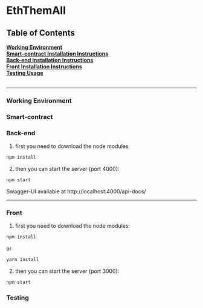 # EthThemAll


## Table of Contents
**[Working Environment](#Working-environment)**<br>
**[Smart-contract Installation Instructions](#Smart-contract)**<br>
**[Back-end Installation Instructions](#Back-end)**<br>
**[Front Installation Instructions](#Front)**<br>
**[Testing Usage](#Testing)**<br>
<br>

---

### Working Environment

### Smart-contract

### Back-end

1. first you need to download the node modules:
 ```bash
 npm install
 ```

2. then you can start the server (port 4000):
```bash
npm start
```
Swagger-UI available at http://localhost:4000/api-docs/

---

### Front

1. first you need to download the node modules:
 ```bash
 npm install
 ```
 or
  ```bash
 yarn install
 ```

2. then you can start the server (port 3000):
```bash
npm start
```

### Testing